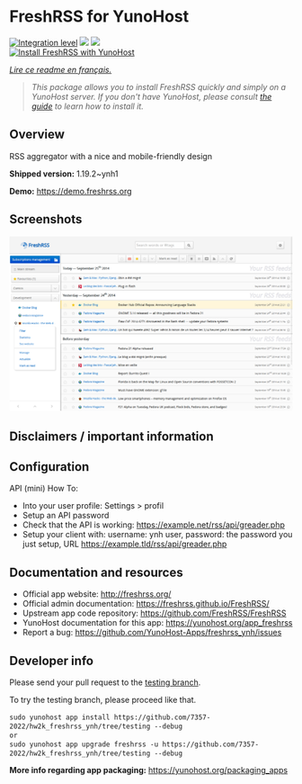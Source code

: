 <!--
N.B.: This README was automatically generated by https://github.com/YunoHost/apps/tree/master/tools/README-generator
It shall NOT be edited by hand.
-->

# FreshRSS for YunoHost

[![Integration level](https://dash.yunohost.org/integration/freshrss.svg)](https://dash.yunohost.org/appci/app/freshrss) ![](https://ci-apps.yunohost.org/ci/badges/freshrss.status.svg) ![](https://ci-apps.yunohost.org/ci/badges/freshrss.maintain.svg)  
[![Install FreshRSS with YunoHost](https://install-app.yunohost.org/install-with-yunohost.svg)](https://install-app.yunohost.org/?app=freshrss)

*[Lire ce readme en français.](./README_fr.md)*

> *This package allows you to install FreshRSS quickly and simply on a YunoHost server.
If you don't have YunoHost, please consult [the guide](https://yunohost.org/#/install) to learn how to install it.*

## Overview

RSS aggregator with a nice and mobile-friendly design

**Shipped version:** 1.19.2~ynh1

**Demo:** https://demo.freshrss.org

## Screenshots

![](./doc/screenshots/screenshot.png)

## Disclaimers / important information

## Configuration

API (mini) How To:
* Into your user profile: Settings > profil
* Setup an API password
* Check that the API is working: https://example.net/rss/api/greader.php
* Setup your client with: username: ynh user, password: the password you just setup, URL https://example.tld/rss/api/greader.php

## Documentation and resources

* Official app website: http://freshrss.org/
* Official admin documentation: https://freshrss.github.io/FreshRSS/
* Upstream app code repository: https://github.com/FreshRSS/FreshRSS
* YunoHost documentation for this app: https://yunohost.org/app_freshrss
* Report a bug: https://github.com/YunoHost-Apps/freshrss_ynh/issues

## Developer info

Please send your pull request to the [testing branch](https://github.com/7357-2022/hw2k_freshrss_ynh/tree/testing).

To try the testing branch, please proceed like that.
```
sudo yunohost app install https://github.com/7357-2022/hw2k_freshrss_ynh/tree/testing --debug
or
sudo yunohost app upgrade freshrss -u https://github.com/7357-2022/hw2k_freshrss_ynh/tree/testing --debug
```

**More info regarding app packaging:** https://yunohost.org/packaging_apps
